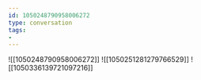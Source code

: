 ```yaml
---
id: 1050248790958006272
type: conversation
tags:
- 
---
```

![[1050248790958006272]]
![[1050251281279766529]]
![[1050336139721097216]]


